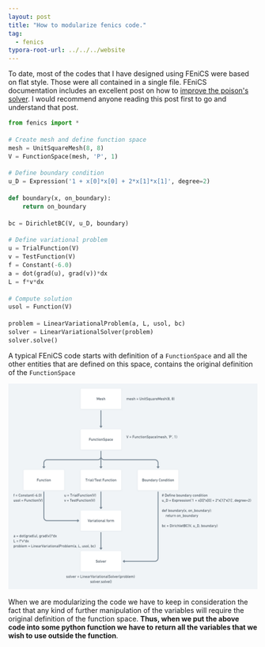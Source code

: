 ```yaml
---
layout: post
title: "How to modularize fenics code."
tag: 
  - fenics
typora-root-url: ../../../website
---
```

To date, most of the codes that I have designed using FEniCS were based on flat style. Those were all contained in a single file. FEniCS documentation includes an excellent post on how to [improve the poison's solver](https://fenicsproject.org/pub/tutorial/html/._ftut1016.html#ch:poisson0:impl2). I would recommend anyone reading this post first to go and understand that post.

```python
from fenics import *

# Create mesh and define function space
mesh = UnitSquareMesh(8, 8)
V = FunctionSpace(mesh, 'P', 1)

# Define boundary condition
u_D = Expression('1 + x[0]*x[0] + 2*x[1]*x[1]', degree=2)

def boundary(x, on_boundary):
    return on_boundary

bc = DirichletBC(V, u_D, boundary)

# Define variational problem
u = TrialFunction(V)
v = TestFunction(V)
f = Constant(-6.0)
a = dot(grad(u), grad(v))*dx
L = f*v*dx

# Compute solution
usol = Function(V)

problem = LinearVariationalProblem(a, L, usol, bc)
solver = LinearVariationalSolver(problem)
solver.solve()
```

A typical FEniCS code starts with definition of a `FunctionSpace` and all the other entities that are defined on this space, contains the original definition of the `FunctionSpace`

![untitled@2x (2)](/assets/images/untitled@2x%20(2).png)

When we are modularizing the code we have to keep in consideration the fact that any kind of further manipulation of the variables will require the original definition of the function space. **Thus, when we put the above code into some python function we have to return all the variables that we wish to use outside the function**. 